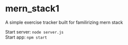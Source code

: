 # mern_stack1
A simple exercise tracker built for familirizing mern stack

Start server: `node server.js`  
Start app: `npm start`
